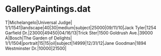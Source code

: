 GalleryPaintings.dat
====================
T|Michelangelo|Universal Judge| 1/1/1541|landscape|40|30|medium|subject|25000|09/11/10|Jack Tyler|1254 Garfield Dr.|23000|49450|04/16/13|Trick Ster|1500 Goldrush Ave.|39000
A|Bosch|The Garden of Delights| 1/1/1504|portrait|15|15|oil|subject|14999|12/31/12|Jane Goodman|1894 Westminster Dr.|10000|21500|
